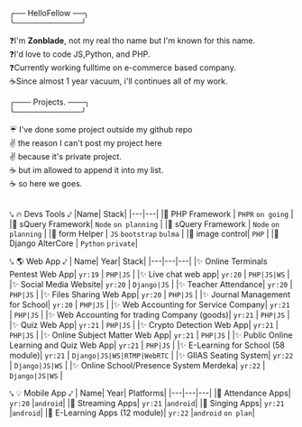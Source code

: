 ╭── HelloFellow ──╮ <br>
╰────────────╯

❓I'm **Zonblade**, not my real tho name but I'm known for this name. \
❓I'd love to code JS,Python, and PHP. \
❓Currently working fulltime on e-commerce based company. \
☕Since almost 1 year vacuum, i'll continues all of my work.

╭───  Projects. ───╮ <br>
╰────────────╯

☔ I've done some project outside my github repo \
✌ the reason I can't post my project here \
✌ because it's private project. \
☕ but im allowed to append it into my list. \
☕ so here we goes. 
<br><br>

⤥ 🔥 Devs Tools ⤦
|Name| Stack|
|---|---|
|🎉 PHP Framework | `PHPR` `on going` |
|🎉 sQuery Framework| `Node` `on planning` |
|🎉 sQuery Framework | `Node` `on planning` |
|🎉 form Helper |  `JS` `bootstrap` `bulma` |
|🎉 image control| `PHP` |
|🎉 Django AlterCore | `Python` `private`|

⤥ 🌎 Web App ⤦
| Name| Year| Stack|
|---|---|---|
|✨ Online Terminals Pentest Web App| `yr:19` | `PHP|JS` |
|✨ Live chat web app| `yr:20` | `PHP|JS|WS` |
|✨ Social Media Website| `yr:20` | `Django|JS` |
|✨ Teacher Attendance| `yr:20` | `PHP|JS` |
|✨ Files Sharing Web App| `yr:20` | `PHP|JS` |
|✨ Journal Management for School| `yr:20` | `PHP|JS` |
|✨ Web Accounting for Service Company| `yr:21` | `PHP|JS` |
|✨ Web Accounting for trading Company (goods)| `yr:21` | `PHP|JS` |
|✨ Quiz Web App| `yr:21` | `PHP|JS` |
|✨ Crypto Detection Web App| `yr:21` | `PHP|JS` |
|✨ Online Subject Matter Web App| `yr:21` | `PHP|JS` |
|✨ Public Online Learning and Quiz Web App| `yr:21` | `PHP|JS` | 
|✨ E-Learning for School (58 module)| `yr:21` | `Django|JS|WS|RTMP|WebRTC` |
|✨ GIIAS Seating System| `yr:22` | `Django|JS|WS` |
|✨ Online School/Presence System Merdeka| `yr:22` | `Django|JS|WS` |

⤥ 💡 Mobile App ⤦
| Name| Year| Platforms|
|---|---|---|
|🍩 Attendance Apps| `yr:20` |`android`|
|🍩 Streaming Apps| `yr:21` |`android`|
|🍩 Singing Apps| `yr:21` |`android`|
|🍩 E-Learning Apps (12 module)| `yr:22` |`android` `on plan`|
